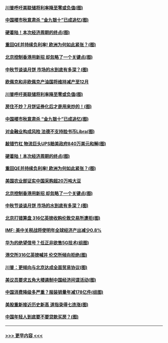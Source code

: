 #### [川普呼吁美联储将利率降至零或负值(图)](../pages/p5/907303.md?t=09142000) 
#### [中国楼市秋意肃杀 “金九银十”已成追忆(图)](../pages/p5/907275.md?t=09142000) 
#### [硬着陆！本次经济周期的终点(图)](../pages/p5/907268.md?t=09142000) 
#### [重回QE并持续负利率! 欧洲为何如此紧张？(图)](../pages/p5/907269.md?t=09142000) 
#### [北京控制香港用新招 却忽略了一个关键点(图)](../pages/p5/907256.md?t=09142000) 
#### [中秋节谈谈月饼 市场的水到底有多深？(图)](../pages/p5/907241.md?t=09142000) 
#### [欧佩克和非欧佩克产油国将维持减产至12月](../pages/p5/907339.md?t=09142000) 
#### [川普呼吁美联储将利率降至零或负值(图)](../pages/p5/907303.md?t=09142000) 
#### [房住不炒？月饼证券化后才是用来炒的！(图)](../pages/p5/907337.md?t=09142000) 
#### [中国楼市秋意肃杀 “金九银十”已成追忆(图)](../pages/p5/907275.md?t=09142000) 
#### [对金融业构成风险 法德不支持脸书币Libra(图)](../pages/p5/907312.md?t=09142000) 
#### [敲错竹杠 物流巨头UPS赔美政府840万美元和解(图)](../pages/p5/907308.md?t=09142000) 
#### [硬着陆！本次经济周期的终点(图)](../pages/p5/907268.md?t=09142000) 
#### [重回QE并持续负利率! 欧洲为何如此紧张？(图)](../pages/p5/907269.md?t=09142000) 
#### [美国农业部证实中国采购超20万吨大豆](../pages/p5/907287.md?t=09142000) 
#### [北京控制香港用新招 却忽略了一个关键点(图)](../pages/p5/907256.md?t=09142000) 
#### [中秋节谈谈月饼 市场的水到底有多深？(图)](../pages/p5/907241.md?t=09142000) 
#### [北京打错算盘 316亿英镑收购伦敦交易所遭拒(图)](../pages/p5/907236.md?t=09142000) 
#### [IMF: 美中关税战将使明年全球经济产出减少0.8%](../pages/p5/907233.md?t=09142000) 
#### [华为的绝望信号？任正非欲售5G技术(组图)](../pages/p5/907155.md?t=09142000) 
#### [港交所316亿英镑喊并 伦交所倾向拒绝(图)](../pages/p5/907207.md?t=09142000) 
#### [川普：更倾向与北京达成全面贸易协议(图)](../pages/p5/907211.md?t=09142000) 
#### [美议员要求五角大楼遏制中国经济间谍活动(图)](../pages/p5/907199.md?t=09142000) 
#### [中国消费降级多严重？服装销量年减178亿件(组图)](../pages/p5/907157.md?t=09142000) 
#### [美股重新接近历史新高 道指录得七连涨(图)](../pages/p5/907182.md?t=09142000) 
#### [中国年轻人到底要不要贷款买房？(图)](../pages/p5/907162.md?t=09142000) 

----
#### [ >>> 更早内容 <<< ](../indexes/p5-earlier.md)

